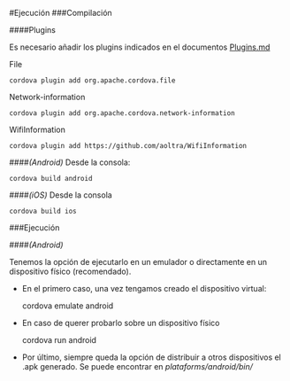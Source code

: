 #Ejecución
###Compilación

####Plugins

Es necesario añadir los plugins indicados en el documentos [Plugins.md](https://github.com/aoltra/VisualDomo/blob/master/doc/Plugins.md)

File

    cordova plugin add org.apache.cordova.file

Network-information

    cordova plugin add org.apache.cordova.network-information

WifiInformation

    cordova plugin add https://github.com/aoltra/WifiInformation

####*(Android)* 
Desde la consola:

    cordova build android
    
####*(iOS)* Desde la consola 

    cordova build ios
  
###Ejecución
 
####*(Android)* 

Tenemos la opción de ejecutarlo en un emulador o directamente en un dispositivo físico (recomendado). 
             
* En el primero caso, una vez tengamos creado el dispositivo virtual:
         
    cordova emulate android

* En caso de querer probarlo sobre un dispositivo físico

    cordova run android

* Por último, siempre queda la opción de distribuir a otros dispositivos el .apk generado. Se puede encontrar en *plataforms/android/bin/*